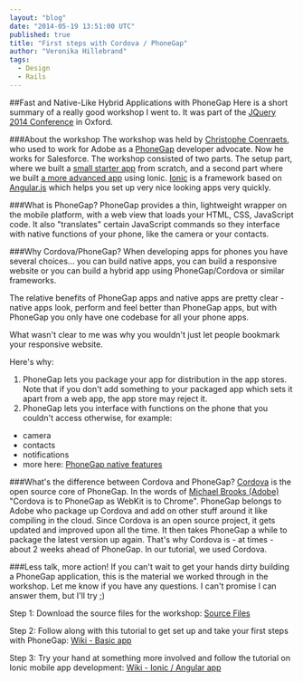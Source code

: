 ```yaml
---
layout: "blog"
date: "2014-05-19 13:51:00 UTC"
published: true
title: "First steps with Cordova / PhoneGap"
author: "Veronika Hillebrand"
tags:
  - Design
  - Rails
---
```


##Fast and Native-Like Hybrid Applications with PhoneGap
Here is a short summary of a really good workshop I went to. It was part of the [JQuery 2014 Conference](http://jqueryuk.com) in Oxford.

###About the workshop
The workshop was held by [Christophe Coenraets](http://coenraets.org/), who used to work for Adobe as a [PhoneGap](http://phonegap.com/) developer advocate. Now he works for Salesforce.
The workshop consisted of two parts. The setup part, where we built a [small starter app](https://github.com/ccoenraets/phonegap-workshop-jquk2014/wiki/PhoneGap-Workshop) from scratch, and a second part where we built [a more advanced app](https://github.com/ccoenraets/phonegap-workshop-jquk2014/wiki/Building-an-Application-with-AngularJS-and-Ionic) using Ionic. [Ionic](http://ionicframework.com/) is a framework based on [Angular.js](https://angularjs.org/) which helps you set up very nice looking apps very quickly.

###What is PhoneGap?
PhoneGap provides a thin, lightweight wrapper on the mobile platform, with a web view that loads your HTML, CSS, JavaScript code.
It also "translates" certain JavaScript commands so they interface with native functions of your phone, like the camera or your contacts.

###Why Cordova/PhoneGap?
When developing apps for phones you have several choices... you can build native apps, you can build a responsive website or you can build a hybrid app using PhoneGap/Cordova or similar frameworks.

The relative benefits of PhoneGap apps and native apps are pretty clear - native apps look, perform and feel better than PhoneGap apps, but with PhoneGap you only have one codebase for all your phone apps.

What wasn't clear to me was why you wouldn't just let people bookmark your responsive website.

Here's why:

1. PhoneGap lets you package your app for distribution in the app stores. Note that if you don't add something to your packaged app which sets it apart from a web app, the app store may reject it.
2. PhoneGap lets you interface with functions on the phone that you couldn't access otherwise, for example:

* camera
* contacts
* notifications
* more here: [PhoneGap native features](http://docs.appery.io/documentation/using-native-device-features-phonegap/)

###What's the difference between Cordova and PhoneGap?
[Cordova](http://cordova.apache.org/) is the open source core of PhoneGap. In the words of [Michael Brooks (Adobe)](https://twitter.com/mwbrooks) "Cordova is to PhoneGap as WebKit is to Chrome". PhoneGap belongs to Adobe who package up Cordova and add on other stuff around it like compiling in the cloud.
Since Cordova is an open source project, it gets updated and improved upon all the time. It then takes PhoneGap a while to package the latest version up again. That's why Cordova is - at times - about 2 weeks ahead of PhoneGap. In our tutorial, we used Cordova.

###Less talk, more action!
If you can't wait to get your hands dirty building a PhoneGap application, this is the material we worked through in the workshop. Let me know if you have any questions. I can't promise I can answer them, but I'll try ;)

Step 1: Download the source files for the workshop:
[Source Files](https://github.com/ccoenraets/phonegap-workshop-jquk2014)

Step 2: Follow along with this tutorial to get set up and take your first steps with PhoneGap:
[Wiki - Basic app](https://github.com/ccoenraets/phonegap-workshop-jquk2014/wiki/PhoneGap-Workshop)

Step 3: Try your hand at something more involved and follow the tutorial on Ionic mobile app development:
[Wiki - Ionic / Angular app](https://github.com/ccoenraets/phonegap-workshop-jquk2014/wiki/Building-an-Application-with-AngularJS-and-Ionic)
